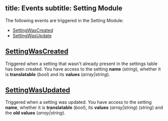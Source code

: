 title: Events
subtitle: Setting Module
-------

The following events are triggered in the Setting Module:

- [SettingWasCreated](#setting-was-created)
- [SettingWasUpdate](#setting-was-updated)


## <a name="setting-was-created" class="anchor" href="#setting-was-created">SettingWasCreated</a>

Triggered when a setting that wasn't already present in the settings table has been created. You have access to the setting **name** (*string*), whether it is **translatable** (*bool*) and its **values** (*array|string*).


## <a name="setting-was-updated" class="anchor" href="#setting-was-updated">SettingWasUpdated</a>


Triggered when a setting was updated. You have access to the setting **name**, whether it is **translatable** (*bool*), its **values** (*array|string*) (*string*) and the **old values** (*array|string*).